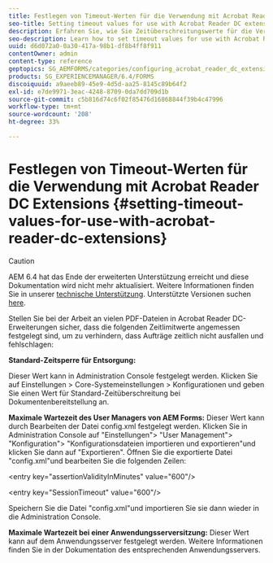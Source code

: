 ```yaml
---
title: Festlegen von Timeout-Werten für die Verwendung mit Acrobat Reader DC Extensions
seo-title: Setting timeout values for use with Acrobat Reader DC extensions
description: Erfahren Sie, wie Sie Zeitüberschreitungswerte für die Verwendung mit Acrobat Reader DC-Erweiterungen festlegen.
seo-description: Learn how to set timeout values for use with Acrobat Reader DC extensions.
uuid: d6d072a0-0a30-417a-98b1-df8b4ff8f911
contentOwner: admin
content-type: reference
geptopics: SG_AEMFORMS/categories/configuring_acrobat_reader_dc_extensions
products: SG_EXPERIENCEMANAGER/6.4/FORMS
discoiquuid: a9aeeb89-45e9-4d5d-aa25-8145c89b64f2
exl-id: e7de9971-3eac-4248-8709-0da7dd709d1b
source-git-commit: c5b816d74c6f02f85476d16868844f39b4c47996
workflow-type: tm+mt
source-wordcount: '208'
ht-degree: 33%

---
```


# Festlegen von Timeout-Werten für die Verwendung mit Acrobat Reader DC Extensions  {#setting-timeout-values-for-use-with-acrobat-reader-dc-extensions}

>[!CAUTION]
>
>AEM 6.4 hat das Ende der erweiterten Unterstützung erreicht und diese Dokumentation wird nicht mehr aktualisiert. Weitere Informationen finden Sie in unserer [technische Unterstützung](https://helpx.adobe.com/de/support/programs/eol-matrix.html). Unterstützte Versionen suchen [here](https://experienceleague.adobe.com/docs/?lang=de).

Stellen Sie bei der Arbeit an vielen PDF-Dateien in Acrobat Reader DC-Erweiterungen sicher, dass die folgenden Zeitlimitwerte angemessen festgelegt sind, um zu verhindern, dass Aufträge zeitlich nicht ausfallen und fehlschlagen:

**Standard-Zeitsperre für Entsorgung:**

Dieser Wert kann in Administration Console festgelegt werden. Klicken Sie auf Einstellungen > Core-Systemeinstellungen > Konfigurationen und geben Sie einen Wert für Standard-Zeitüberschreitung bei Dokumentenbereitstellung an.

**Maximale Wartezeit des User Managers von AEM Forms:** Dieser Wert kann durch Bearbeiten der Datei config.xml festgelegt werden. Klicken Sie in Administration Console auf &quot;Einstellungen&quot;> &quot;User Management&quot;> &quot;Konfiguration&quot;> &quot;Konfigurationsdateien importieren und exportieren&quot;und klicken Sie dann auf &quot;Exportieren&quot;. Öffnen Sie die exportierte Datei &quot;config.xml&quot;und bearbeiten Sie die folgenden Zeilen:

&lt;entry key=&quot;assertionValidityInMinutes&quot; value=&quot;600&quot;/>

&lt;entry key=&quot;SessionTimeout&quot; value=&quot;600&quot;/>

Speichern Sie die Datei &quot;config.xml&quot;und importieren Sie sie dann wieder in die Administration Console.

**Maximale Wartezeit bei einer Anwendungsserversitzung:** Dieser Wert kann auf dem Anwendungsserver festgelegt werden. Weitere Informationen finden Sie in der Dokumentation des entsprechenden Anwendungsservers.
